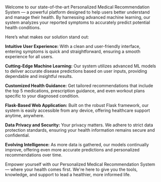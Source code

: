 Welcome to our state-of-the-art Personalized Medical Recommendation System — a powerful platform designed to help users better understand and manage their health. By harnessing advanced machine learning, our system analyzes your reported symptoms to accurately predict potential health conditions.

Here’s what makes our solution stand out:

**Intuitive User Experience:** With a clean and user-friendly interface, entering symptoms is quick and straightforward, ensuring a smooth experience for all users.

**Cutting-Edge Machine Learning:** Our system utilizes advanced ML models to deliver accurate disease predictions based on user inputs, providing dependable and insightful results.

**Customized Health Guidance:** Get tailored recommendations that include the top 5 medications, prescription guidance, and even workout plans specific to your diagnosed condition.

**Flask-Based Web Application:** Built on the robust Flask framework, our system is easily accessible from any device, offering healthcare support anytime, anywhere.

**Data Privacy and Security:** Your privacy matters. We adhere to strict data protection standards, ensuring your health information remains secure and confidential.

**Evolving Intelligence:** As more data is gathered, our models continually improve, offering even more accurate predictions and personalized recommendations over time.

Empower yourself with our Personalized Medical Recommendation System — where your health comes first. We're here to give you the tools, knowledge, and support to lead a healthier, more informed life.
